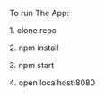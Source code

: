 

<p>To run The App:</p>
<p>1. clone repo</p>
<p>2. npm install</p>
<p>3. npm start</p>
<p>4. open localhost:8080</p>
